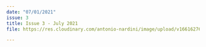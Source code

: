 ```yaml
---
date: "07/01/2021"
issue: 3
title: Issue 3 - July 2021
file: https://res.cloudinary.com/antonio-nardini/image/upload/v1661627653/Upton%20Times/Issue_3_Upton_July_2021_v1_A4_Web_unut8k.pdf

---
```

